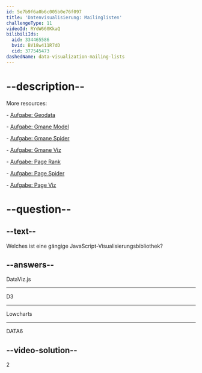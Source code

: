```yaml
---
id: 5e7b9f6a0b6c005b0e76f097
title: 'Datenvisualisierung: Mailinglisten'
challengeType: 11
videoId: RYdW660KkaQ
bilibiliIds:
  aid: 334465586
  bvid: BV18w411R7dD
  cid: 377545473
dashedName: data-visualization-mailing-lists
---
```


# --description--

More resources:

\- <a href="https://www.youtube.com/watch?v=KfhslNzopxo" target="_blank" rel="noopener noreferrer nofollow">Aufgabe: Geodata </a>

\- <a href="https://www.youtube.com/watch?v=wSpl1-7afAk" target="_blank" rel="noopener noreferrer nofollow">Aufgabe: Gmane Model</a>

\- <a href="https://www.youtube.com/watch?v=H3w4lOFBUOI" target="_blank" rel="noopener noreferrer nofollow">Aufgabe: Gmane Spider</a>

\- <a href="https://www.youtube.com/watch?v=LRqVPMEXByw" target="_blank" rel="noopener noreferrer nofollow">Aufgabe: Gmane Viz</a>

\- <a href="https://www.youtube.com/watch?v=yFRAZBkBDBs" target="_blank" rel="noopener noreferrer nofollow">Aufgabe: Page Rank</a>

\- <a href="https://www.youtube.com/watch?v=sXedPQ_AnWA" target="_blank" rel="noopener noreferrer nofollow">Aufgabe: Page Spider</a>

\- <a href="https://www.youtube.com/watch?v=Fm0hpkxsZoo" target="_blank" rel="noopener noreferrer nofollow">Aufgabe: Page Viz</a>

# --question--

## --text--

Welches ist eine gängige JavaScript-Visualisierungsbibliothek?

## --answers--

DataViz.js

---

D3

---

Lowcharts

---

DATA6

## --video-solution--

2

